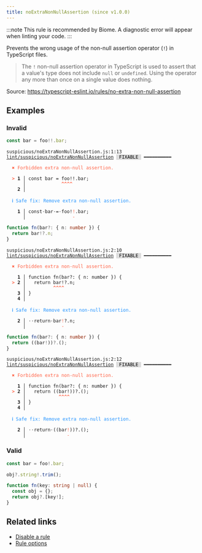 ```yaml
---
title: noExtraNonNullAssertion (since v1.0.0)
---
```



:::note
This rule is recommended by Biome. A diagnostic error will appear when linting your code.
:::

Prevents the wrong usage of the non-null assertion operator (`!`) in TypeScript files.

>The `!` non-null assertion operator in TypeScript is used to assert that a value's type does not include `null` or `undefined`. Using the operator any more than once on a single value does nothing.


Source: https://typescript-eslint.io/rules/no-extra-non-null-assertion

## Examples

### Invalid

```ts
const bar = foo!!.bar;
```

<pre class="language-text"><code class="language-text">suspicious/noExtraNonNullAssertion.js:1:13 <a href="https://biomejs.dev/linter/rules/no-extra-non-null-assertion">lint/suspicious/noExtraNonNullAssertion</a> <span style="color: #000; background-color: #ddd;"> FIXABLE </span> ━━━━━━━━━━

<strong><span style="color: Tomato;">  </span></strong><strong><span style="color: Tomato;">✖</span></strong> <span style="color: Tomato;">Forbidden extra non-null assertion.</span>
  
<strong><span style="color: Tomato;">  </span></strong><strong><span style="color: Tomato;">&gt;</span></strong> <strong>1 │ </strong>const bar = foo!!.bar;
   <strong>   │ </strong>            <strong><span style="color: Tomato;">^</span></strong><strong><span style="color: Tomato;">^</span></strong><strong><span style="color: Tomato;">^</span></strong><strong><span style="color: Tomato;">^</span></strong>
    <strong>2 │ </strong>
  
<strong><span style="color: rgb(38, 148, 255);">  </span></strong><strong><span style="color: rgb(38, 148, 255);">ℹ</span></strong> <span style="color: rgb(38, 148, 255);">Safe fix</span><span style="color: rgb(38, 148, 255);">: </span><span style="color: rgb(38, 148, 255);">Remove extra non-null assertion.</span>
  
<strong>  </strong><strong>  1 │ </strong>const<span style="opacity: 0.8;">·</span>bar<span style="opacity: 0.8;">·</span>=<span style="opacity: 0.8;">·</span>foo!<span style="color: Tomato;">!</span>.bar;
<strong>  </strong><strong>    │ </strong>                <span style="color: Tomato;">-</span>     
</code></pre>

```ts
function fn(bar?: { n: number }) {
  return bar!?.n;
}
```

<pre class="language-text"><code class="language-text">suspicious/noExtraNonNullAssertion.js:2:10 <a href="https://biomejs.dev/linter/rules/no-extra-non-null-assertion">lint/suspicious/noExtraNonNullAssertion</a> <span style="color: #000; background-color: #ddd;"> FIXABLE </span> ━━━━━━━━━━

<strong><span style="color: Tomato;">  </span></strong><strong><span style="color: Tomato;">✖</span></strong> <span style="color: Tomato;">Forbidden extra non-null assertion.</span>
  
    <strong>1 │ </strong>function fn(bar?: { n: number }) {
<strong><span style="color: Tomato;">  </span></strong><strong><span style="color: Tomato;">&gt;</span></strong> <strong>2 │ </strong>  return bar!?.n;
   <strong>   │ </strong>         <strong><span style="color: Tomato;">^</span></strong><strong><span style="color: Tomato;">^</span></strong><strong><span style="color: Tomato;">^</span></strong><strong><span style="color: Tomato;">^</span></strong>
    <strong>3 │ </strong>}
    <strong>4 │ </strong>
  
<strong><span style="color: rgb(38, 148, 255);">  </span></strong><strong><span style="color: rgb(38, 148, 255);">ℹ</span></strong> <span style="color: rgb(38, 148, 255);">Safe fix</span><span style="color: rgb(38, 148, 255);">: </span><span style="color: rgb(38, 148, 255);">Remove extra non-null assertion.</span>
  
<strong>  </strong><strong>  2 │ </strong><span style="opacity: 0.8;">·</span><span style="opacity: 0.8;">·</span>return<span style="opacity: 0.8;">·</span>bar<span style="color: Tomato;">!</span>?.n;
<strong>  </strong><strong>    │ </strong>            <span style="color: Tomato;">-</span>    
</code></pre>

```ts
function fn(bar?: { n: number }) {
  return ((bar!))?.();
}
```

<pre class="language-text"><code class="language-text">suspicious/noExtraNonNullAssertion.js:2:12 <a href="https://biomejs.dev/linter/rules/no-extra-non-null-assertion">lint/suspicious/noExtraNonNullAssertion</a> <span style="color: #000; background-color: #ddd;"> FIXABLE </span> ━━━━━━━━━━

<strong><span style="color: Tomato;">  </span></strong><strong><span style="color: Tomato;">✖</span></strong> <span style="color: Tomato;">Forbidden extra non-null assertion.</span>
  
    <strong>1 │ </strong>function fn(bar?: { n: number }) {
<strong><span style="color: Tomato;">  </span></strong><strong><span style="color: Tomato;">&gt;</span></strong> <strong>2 │ </strong>  return ((bar!))?.();
   <strong>   │ </strong>           <strong><span style="color: Tomato;">^</span></strong><strong><span style="color: Tomato;">^</span></strong><strong><span style="color: Tomato;">^</span></strong><strong><span style="color: Tomato;">^</span></strong>
    <strong>3 │ </strong>}
    <strong>4 │ </strong>
  
<strong><span style="color: rgb(38, 148, 255);">  </span></strong><strong><span style="color: rgb(38, 148, 255);">ℹ</span></strong> <span style="color: rgb(38, 148, 255);">Safe fix</span><span style="color: rgb(38, 148, 255);">: </span><span style="color: rgb(38, 148, 255);">Remove extra non-null assertion.</span>
  
<strong>  </strong><strong>  2 │ </strong><span style="opacity: 0.8;">·</span><span style="opacity: 0.8;">·</span>return<span style="opacity: 0.8;">·</span>((bar<span style="color: Tomato;">!</span>))?.();
<strong>  </strong><strong>    │ </strong>              <span style="color: Tomato;">-</span>       
</code></pre>

### Valid

```ts
const bar = foo!.bar;

obj?.string!.trim();

function fn(key: string | null) {
  const obj = {};
  return obj?.[key!];
}
```

## Related links

- [Disable a rule](/linter/#disable-a-lint-rule)
- [Rule options](/linter/#rule-options)
